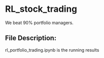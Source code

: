 # RL_stock_trading
We beat 90% portfolio managers.
## File Description:
rl_portfolio_trading.ipynb is the running results

